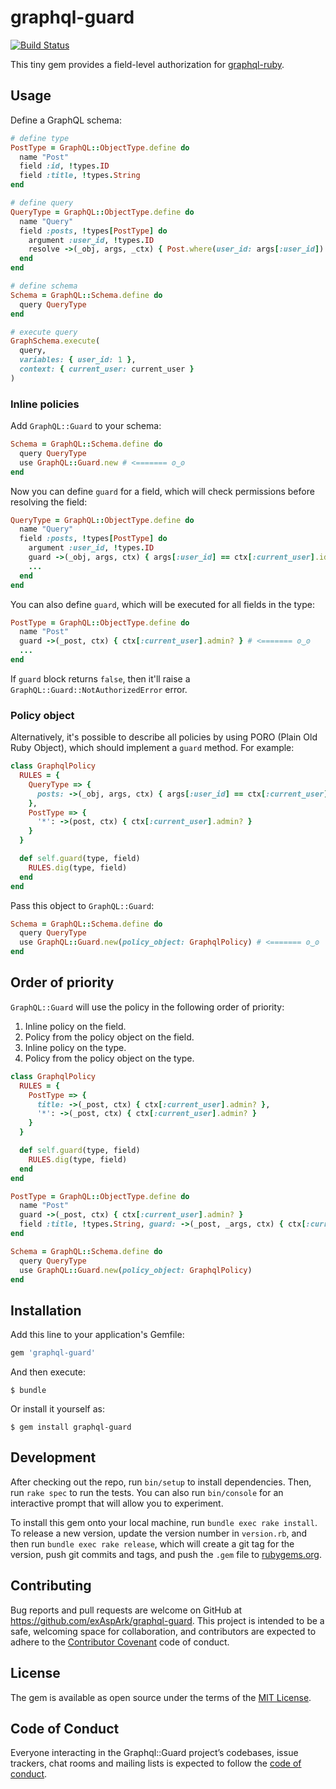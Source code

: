 # graphql-guard

[![Build Status](https://travis-ci.org/exAspArk/graphql-guard.svg?branch=master)](https://travis-ci.org/exAspArk/graphql-guard)

This tiny gem provides a field-level authorization for [graphql-ruby](https://github.com/rmosolgo/graphql-ruby).

## Usage

Define a GraphQL schema:

```ruby
# define type
PostType = GraphQL::ObjectType.define do
  name "Post"
  field :id, !types.ID
  field :title, !types.String
end

# define query
QueryType = GraphQL::ObjectType.define do
  name "Query"
  field :posts, !types[PostType] do
    argument :user_id, !types.ID
    resolve ->(_obj, args, _ctx) { Post.where(user_id: args[:user_id]) }
  end
end

# define schema
Schema = GraphQL::Schema.define do
  query QueryType
end

# execute query
GraphSchema.execute(
  query,
  variables: { user_id: 1 },
  context: { current_user: current_user }
)
```

### Inline policies

Add `GraphQL::Guard` to your schema:

```ruby
Schema = GraphQL::Schema.define do
  query QueryType
  use GraphQL::Guard.new # <======= ʘ‿ʘ
end
```

Now you can define `guard` for a field, which will check permissions before resolving the field:

```ruby
QueryType = GraphQL::ObjectType.define do
  name "Query"
  field :posts, !types[PostType] do
    argument :user_id, !types.ID
    guard ->(_obj, args, ctx) { args[:user_id] == ctx[:current_user].id } # <======= ʘ‿ʘ
    ...
  end
end
```

You can also define `guard`, which will be executed for all fields in the type:

```ruby
PostType = GraphQL::ObjectType.define do
  name "Post"
  guard ->(_post, ctx) { ctx[:current_user].admin? } # <======= ʘ‿ʘ
  ...
end
```

If `guard` block returns `false`, then it'll raise a `GraphQL::Guard::NotAuthorizedError` error.

### Policy object

Alternatively, it's possible to describe all policies by using PORO (Plain Old Ruby Object), which should implement a `guard` method. For example:

```ruby
class GraphqlPolicy
  RULES = {
    QueryType => {
      posts: ->(_obj, args, ctx) { args[:user_id] == ctx[:current_user].id }
    },
    PostType => {
      '*': ->(post, ctx) { ctx[:current_user].admin? }
    }
  }

  def self.guard(type, field)
    RULES.dig(type, field)
  end
end
```

Pass this object to `GraphQL::Guard`:

```ruby
Schema = GraphQL::Schema.define do
  query QueryType
  use GraphQL::Guard.new(policy_object: GraphqlPolicy) # <======= ʘ‿ʘ
end
```

## Order of priority

`GraphQL::Guard` will use the policy in the following order of priority:

1. Inline policy on the field.
2. Policy from the policy object on the field.
3. Inline policy on the type.
2. Policy from the policy object on the type.

```ruby
class GraphqlPolicy
  RULES = {
    PostType => {
      title: ->(_post, ctx) { ctx[:current_user].admin? },                                # <======= 2
      '*': ->(_post, ctx) { ctx[:current_user].admin? }                                   # <======= 4
    }
  }

  def self.guard(type, field)
    RULES.dig(type, field)
  end
end

PostType = GraphQL::ObjectType.define do
  name "Post"
  guard ->(_post, ctx) { ctx[:current_user].admin? }                                      # <======= 3
  field :title, !types.String, guard: ->(_post, _args, ctx) { ctx[:current_user].admin? } # <======= 1
end

Schema = GraphQL::Schema.define do
  query QueryType
  use GraphQL::Guard.new(policy_object: GraphqlPolicy)
end
```

## Installation

Add this line to your application's Gemfile:

```ruby
gem 'graphql-guard'
```

And then execute:

    $ bundle

Or install it yourself as:

    $ gem install graphql-guard

## Development

After checking out the repo, run `bin/setup` to install dependencies. Then, run `rake spec` to run the tests. You can also run `bin/console` for an interactive prompt that will allow you to experiment.

To install this gem onto your local machine, run `bundle exec rake install`. To release a new version, update the version number in `version.rb`, and then run `bundle exec rake release`, which will create a git tag for the version, push git commits and tags, and push the `.gem` file to [rubygems.org](https://rubygems.org).

## Contributing

Bug reports and pull requests are welcome on GitHub at https://github.com/exAspArk/graphql-guard. This project is intended to be a safe, welcoming space for collaboration, and contributors are expected to adhere to the [Contributor Covenant](http://contributor-covenant.org) code of conduct.

## License

The gem is available as open source under the terms of the [MIT License](http://opensource.org/licenses/MIT).

## Code of Conduct

Everyone interacting in the Graphql::Guard project’s codebases, issue trackers, chat rooms and mailing lists is expected to follow the [code of conduct](https://github.com/exAspArk/graphql-guard/blob/master/CODE_OF_CONDUCT.md).
